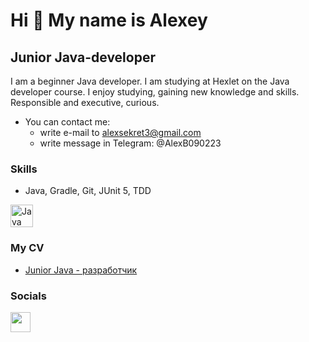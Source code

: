 Hi 👋 My name is Alexey
=======================

Junior Java-developer
---------------------

I am a beginner Java developer. I am studying at Hexlet on the Java developer course. I enjoy studying, gaining new knowledge and skills. Responsible and executive, curious.

* You can contact me:
  * write e-mail to alexsekret3@gmail.com
  * write message in Telegram: @AlexB090223

### Skills
- Java, Gradle, Git, JUnit 5, TDD

<p align="left">
<a href="https://www.oracle.com/java/" target="_blank" rel="noreferrer"><img src="https://raw.githubusercontent.com/danielcranney/readme-generator/main/public/icons/skills/java-colored.svg" width="36" height="36" alt="Java" /></a>
</p>

### My CV
- [Junior Java - разработчик](https://cv.hexlet.io/ru/resumes/8841)

### Socials

<p align="left"> <a href="https://www.github.com/AlexSekret" target="_blank" rel="noreferrer"> <picture> <source media="(prefers-color-scheme: dark)" srcset="https://raw.githubusercontent.com/danielcranney/readme-generator/main/public/icons/socials/github-dark.svg" /> <source media="(prefers-color-scheme: light)" srcset="https://raw.githubusercontent.com/danielcranney/readme-generator/main/public/icons/socials/github.svg" /> <img src="https://raw.githubusercontent.com/danielcranney/readme-generator/main/public/icons/socials/github.svg" width="32" height="32" /> </picture> </a></p>
<!---
AlexSekret/AlexSekret is a ✨ special ✨ repository because its `README.md` (this file) appears on your GitHub profile.
You can click the Preview link to take a look at your changes.
--->
